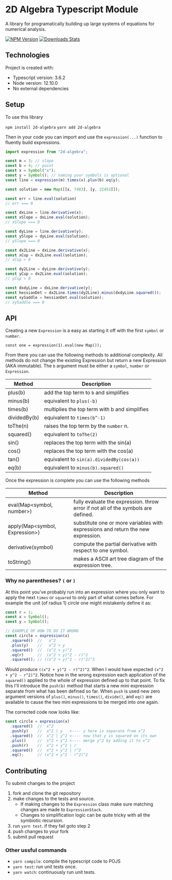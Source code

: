 # 2D Algebra Typescript Module

A library for programatically building up large systems of equations for numerical analysis.

[![NPM Version][npm-image]][npm-url]
[![Downloads Stats][npm-downloads]][npm-url]

## Technologies
Project is created with:
* Typescript version: 3.6.2
* Node version: 12.10.0
* No external dependencies

## Setup
To use this library

`npm install 2d-algebra`
`yarn add 2d-algebra`

Then in your code you can import and use the `expression(...)` function to fluently build expressions.

```js
import expression from "2d-algebra";

const m = 3; // slope
const b = 4; // point
const x = Symbol("x");
const y = Symbol(); // naming your symbols is optional
const line = expression(m).times(x).plus(b).eq(y);

const solution = new Map([[x, 7483], [y, 22453]]);

const err = line.eval(solution)
// err === 0

const dxLine = line.derivative(x);
const xSlope = dxLine.eval(solution);
// xSlope === 0

const dyLine = line.derivative(y);
const ySlope = dyLine.eval(solution);
// ySlope === 0

const dx2Line = dxLine.derivative(x);
const xCup = dx2Line.eval(solution);
// xCup > 0

const dy2Line = dyLine.derivative(y);
const yCup = dx2Line.eval(solution);
// yCup > 0

const dxdyLine = dxLine.derivative(y);
const hessianDet = dx2Line.times(dy2Line).minus(dxdyLine.squared());    
const xySaddle = hessianDet.eval(solution);
// xySaddle === 0
```

## API

Creating a new `Expression` is a easy as starting it off with the first `symbol` or `number`.

```
const one = expression(1).eval(new Map());
```

From there you can use the following methods to additional complexity. All methods do not change the existing Expression but return a new Expression (AKA immutable). The `b` argument must be either a `symbol`, `number` or `Expression`.

| Method       | Description                                   |
|--------------|-----------------------------------------------|
| plus(b)      | add the top term to `b` and simplifies        |
| minus(b)     | equivalent to `plus(-b)`                      |
| times(b)     | multiplies the top term with b and simplifies |
| dividedBy(b) | equivalent to `times(b^-1)`                   |
| toThe(n)     | raises the top term by the `number` n.        |
| squared()    | equivalent to `toThe(2)`                      |
| sin()        | replaces the top term with the sin(a)         |
| cos()        | replaces the top term with the cos(a)         |
| tan()        | equivalent to `sin(a).dividedBy(cos(a))`      |
| eq(b)        | equivalent to `minus(b).squared()`            |

Once the expression is complete you can use the following methods

| Method                    | Description                                   |
|---------------------------|-----------------------------------------------|
| eval(Map<symbol, number>) | fully evaluate the expression. throw error if not all of the symbols are defined. |
| apply(Map<symbol, Expression>) | substitute one or more variables with expressions and return the new expression. |
| derivative(symbol)        | compute the partial derivative with respect to one symbol. |
| toString()                | makes a ASCII art tree diagram of the expression tree. |

### Why no parentheses? `(` or `)`

At this point you've probably run into an expression where you only want to apply the next `times` or `squared` to only part of what comes before. For example the unit (of radius 1) circle one might mistakenly define it as:

```js
const r = 1;
const x = Symbol();
const y = Symbol();

// EXAMPLE OF HOW TO DO IT WRONG
const circle = expression(x)
  .squared()  //   x^2 
  .plus(y)    //   x^2 + y
  .squared()  //  (x^2 + y)^2
  .eq(r)      //  (x^2 + y)^2 - r)^2
  .squared(); // ((x^2 + y)^2 - r)^2)^2
```

Would produce `((x^2 + y)^2 - r)^2)^2`. When I would have expected `(x^2 + y^2 - r^2)^2`. Notice how in the wrong expression each application of the `squared()` applied to the whole of expression defined up to that point. To fix this I'll introduce the `push(b)` method that starts a new mini expression separate from what has been defined so far. When `push` is used new zero argument versions of `plus()`, `minus()`, `times()`, `divide()`, and `eq()` are available to cause the two mini expressions to be merged into one again.

The corrected code now looks like:

```js
const circle = expression(x)
  .squared()  //  x^2
  .push(y)    //  x^2 | y   <---- y here is separate from x^2
  .squared()  //  x^2 | y^2 <---- now that y is squared on its own
  .plus()     //  x^2 + y^2 <---- merge y^2 by adding it to x^2
  .push(r)    //  x^2 + y^2 | r
  .squared()  //  x^2 + y^2 | r^2
  .eq();      // (x^2 + y^2 - r^2)^2
```

## Contributing

To submit changes to the project

1. fork and clone the git repository
2. make changes to the tests and source.
   * If making changes to the `Expression` class make sure matching changes are made to `ExpressionStack`.
   * Changes to simplification logic can be quite tricky with all the symbiotic recursion.
3. run `yarn test`. if they fail goto step 2
4. push changes to your fork
5. submit pull request

### Other ussful commands

* `yarn compile`: compile the typescript code to POJS
* `yarn test`: run unit tests once.
* `yarn watch`: continuously run unit tests.

<!-- Markdown link & img dfn's -->
[npm-image]: https://img.shields.io/npm/v/2d-algebra.svg?style=flat-square
[npm-url]: https://npmjs.org/package/2d-algebra
[npm-downloads]: https://img.shields.io/npm/dm/2d-algebra.svg?style=flat-square
[wiki]: https://github.com/abersnaze/2d-algebra/wiki
